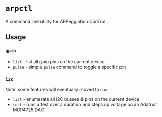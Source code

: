 # `arpctl`

A command line utility for ARPeggiation ConTroL.

## Usage

###  `gpio`

- `list` - list all gpio pins on the current device
- `pulse` - simple `pulse` command to toggle a specific pin

###  `i2c`

Note: some features will eventually moved to `dac`.

- `list` - enumerate all I2C busses & pins on the current device
- `test` - runs a test over a duration and steps up voltage on an Adafruit MCP4725 DAC.